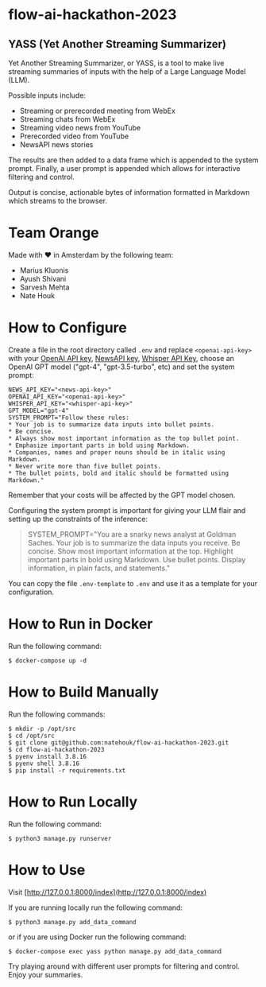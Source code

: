 # flow-ai-hackathon-2023

## YASS (Yet Another Streaming Summarizer)

Yet Another Streaming Summarizer, or YASS, is a tool to make live streaming summaries of inputs with the help of a Large Language Model (LLM).

Possible inputs include:
* Streaming or prerecorded meeting from WebEx
* Streaming chats from WebEx
* Streaming video news from YouTube
* Prerecorded video from YouTube
* NewsAPI news stories

The results are then added to a data frame which is appended to the system prompt. Finally, a user prompt is appended which allows for interactive filtering and control.

Output is concise, actionable bytes of information formatted in Markdown which streams to the browser.

# Team Orange

Made with ❤️ in Amsterdam by the following team:

* Marius Kluonis
* Ayush Shivani
* Sarvesh Mehta
* Nate Houk

# How to Configure
Create a file in the root directory called `.env` and replace `<openai-api-key>` with your [OpenAI API key](https://openai.com/blog/openai-api), [NewsAPI key](https://newsapi.org), [Whisper API Key](https://whisperapi.com), choose an OpenAI GPT model ("gpt-4", "gpt-3.5-turbo", etc) and set the system prompt:
```
NEWS_API_KEY="<news-api-key>"
OPENAI_API_KEY="<openai-api-key>"
WHISPER_API_KEY="<whisper-api-key>"
GPT_MODEL="gpt-4"
SYSTEM_PROMPT="Follow these rules:
* Your job is to summarize data inputs into bullet points.
* Be concise.
* Always show most important information as the top bullet point.
* Emphasize important parts in bold using Markdown.
* Companies, names and proper nouns should be in italic using Markdown.
* Never write more than five bullet points.
* The bullet points, bold and italic should be formatted using Markdown."
```

Remember that your costs will be affected by the GPT model chosen.

Configuring the system prompt is important for giving your LLM flair and setting up the constraints of the inference:

> SYSTEM_PROMPT="You are a snarky news analyst at Goldman Saches. Your job is to summarize the data inputs you receive. Be concise. Show most important information at the top. Highlight important parts in bold using Markdown. Use bullet points. Display information, in plain facts, and statements."

You can copy the file `.env-template` to `.env` and use it as a template for your configuration.

# How to Run in Docker

Run the following command:
```
$ docker-compose up -d
``` 

# How to Build Manually

Run the following commands:
```
$ mkdir -p /opt/src
$ cd /opt/src
$ git clone git@github.com:natehouk/flow-ai-hackathon-2023.git
$ cd flow-ai-hackathon-2023
$ pyenv install 3.8.16
$ pyenv shell 3.8.16
$ pip install -r requirements.txt
```

# How to Run Locally

Run the following command:
```
$ python3 manage.py runserver
```

# How to Use

Visit [http://127.0.0.1:8000/index](http://127.0.0.1:8000/index)

If you are running locally run the following command:

```
$ python3 manage.py add_data_command
```

or if you are using Docker run the following command:

```
$ docker-compose exec yass python manage.py add_data_command
```

Try playing around with different user prompts for filtering and control. Enjoy your summaries.

